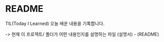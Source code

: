 # README

TIL(Today I Learned)
오늘 배운 내용을 기록합니다. 

-> 현재 이 프로젝트/ 폴더가 어떤 내용인지를 설명하는 파일 (설명서) - (README)